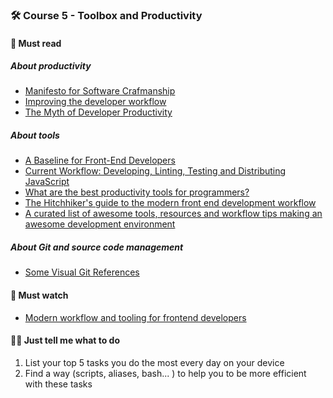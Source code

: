 ### 🛠️ Course 5 - Toolbox and Productivity

#### 📖 Must read

##### About productivity

* [Manifesto for Software Crafmanship](http://manifesto.softwarecraftsmanship.org/)
* [Improving the developer workflow](https://medium.com/@thibmaekelbergh/improving-the-developer-workflow-25c42d174fbd#.etvuk0cxp)
* [The Myth of Developer Productivity](http://www.dev9.com/article/2015/1/the-myth-of-developer-productivity)

##### About tools

* [A Baseline for Front-End Developers](http://rmurphey.com/blog/2012/04/12/a-baseline-for-front-end-developers)
* [Current Workflow: Developing, Linting, Testing and Distributing JavaScript](http://custardbelly.com/blog/blog-posts/2012/02/07/current-workflow-developing-linting-testing-and-distributing-javascript/)
* [What are the best productivity tools for programmers?](https://www.quora.com/What-are-the-best-productivity-tools-for-programmers)
* [The Hitchhiker's guide to the modern front end development workflow](http://marcobotto.com/the-hitchhikers-guide-to-the-modern-front-end-development-workflow/)
* [A curated list of awesome tools, resources and workflow tips making an awesome development environment](https://github.com/jondot/awesome-devenv)

##### About Git and source code management

* [Some Visual Git References](https://github.com/92bondstreet/web-application-architectures/blob/master/CM2/git-me-imfamous.md)

#### 🍿 Must watch

* [Modern workflow and tooling for frontend developers](https://www.youtube.com/watch?v=CiMGKZpnHQE)

#### 👩‍💻 Just tell me what to do

1. List your top 5 tasks you do the most every day on your device
1. Find a way (scripts, aliases, bash... ) to help you to be more efficient with these tasks
